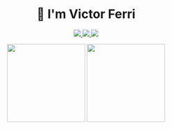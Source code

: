 <div align="center">
  <h1 align="center" height="200px" size="20px">
  👋 I'm Victor Ferri
  </h1>
  <a href="https://www.instagram.com/victorferri2003/" alt="Instagram" target="_blank">
    <img src="https://img.shields.io/badge/-Instagram-E4405F?style=for-the-badge&logo=Instagram&logoColor=white"/>
  </a>
  <a href="mailto:victoferri_@hotmail.com" alt="Outlook" target="_blank">
    <img src="https://img.shields.io/badge/-Outlook-0078D4?style=for-the-badge&logo=MIcrosoft%20Outlook&logoColor=white"/>
  </a>
  <a href="" alt="LinkedIn" target="_blank">
    <img src="https://img.shields.io/badge/-LinkedIn-0077B5?style=for-the-badge&logo=Linkedin&logoColor=white"/>
  </a>
</div>

<p align="center">
  <img height="180em" src="https://github-readme-stats.vercel.app/api?username=VictorFerri&show_icons=true&icon_color=4ebcf0&hide_border=true&theme=dark&bg_color=0D1117"/>
  <img height="180em" src="https://github-readme-stats.vercel.app/api/top-langs/?username=VictorFerri&&show_icons=true&icon_color=4ebcf0&hide_border=true&theme=dark&bg_color=0D1117&layout=compact"/>
</p>
